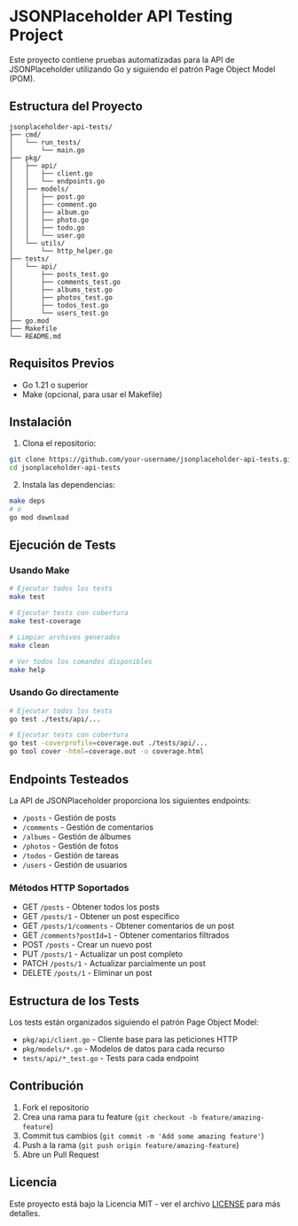 # JSONPlaceholder API Testing Project

Este proyecto contiene pruebas automatizadas para la API de JSONPlaceholder utilizando Go y siguiendo el patrón Page Object Model (POM).

## Estructura del Proyecto

```
jsonplaceholder-api-tests/
├── cmd/
│   └── run_tests/
│       └── main.go
├── pkg/
│   ├── api/
│   │   ├── client.go
│   │   └── endpoints.go
│   ├── models/
│   │   ├── post.go
│   │   ├── comment.go
│   │   ├── album.go
│   │   ├── photo.go
│   │   ├── todo.go
│   │   └── user.go
│   └── utils/
│       └── http_helper.go
├── tests/
│   └── api/
│       ├── posts_test.go
│       ├── comments_test.go
│       ├── albums_test.go
│       ├── photos_test.go
│       ├── todos_test.go
│       └── users_test.go
├── go.mod
├── Makefile
└── README.md
```

## Requisitos Previos

- Go 1.21 o superior
- Make (opcional, para usar el Makefile)

## Instalación

1. Clona el repositorio:

```bash
git clone https://github.com/your-username/jsonplaceholder-api-tests.git
cd jsonplaceholder-api-tests
```

2. Instala las dependencias:

```bash
make deps
# o
go mod download
```

## Ejecución de Tests

### Usando Make

```bash
# Ejecutar todos los tests
make test

# Ejecutar tests con cobertura
make test-coverage

# Limpiar archivos generados
make clean

# Ver todos los comandos disponibles
make help
```

### Usando Go directamente

```bash
# Ejecutar todos los tests
go test ./tests/api/...

# Ejecutar tests con cobertura
go test -coverprofile=coverage.out ./tests/api/...
go tool cover -html=coverage.out -o coverage.html
```

## Endpoints Testeados

La API de JSONPlaceholder proporciona los siguientes endpoints:

- `/posts` - Gestión de posts
- `/comments` - Gestión de comentarios
- `/albums` - Gestión de álbumes
- `/photos` - Gestión de fotos
- `/todos` - Gestión de tareas
- `/users` - Gestión de usuarios

### Métodos HTTP Soportados

- GET `/posts` - Obtener todos los posts
- GET `/posts/1` - Obtener un post específico
- GET `/posts/1/comments` - Obtener comentarios de un post
- GET `/comments?postId=1` - Obtener comentarios filtrados
- POST `/posts` - Crear un nuevo post
- PUT `/posts/1` - Actualizar un post completo
- PATCH `/posts/1` - Actualizar parcialmente un post
- DELETE `/posts/1` - Eliminar un post

## Estructura de los Tests

Los tests están organizados siguiendo el patrón Page Object Model:

- `pkg/api/client.go` - Cliente base para las peticiones HTTP
- `pkg/models/*.go` - Modelos de datos para cada recurso
- `tests/api/*_test.go` - Tests para cada endpoint

## Contribución

1. Fork el repositorio
2. Crea una rama para tu feature (`git checkout -b feature/amazing-feature`)
3. Commit tus cambios (`git commit -m 'Add some amazing feature'`)
4. Push a la rama (`git push origin feature/amazing-feature`)
5. Abre un Pull Request

## Licencia

Este proyecto está bajo la Licencia MIT - ver el archivo [LICENSE](LICENSE) para más detalles.
